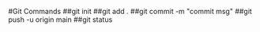#Git Commands
##git init
##git add .
##git commit -m "commit msg"
##git push -u origin main
##git status